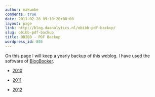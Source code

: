 ```yaml
---
author: makumbe
comments: true
date: 2011-02-28 09:10:20+00:00
layout: page
link: http://blog.daanalytics.nl/obibb-pdf-backup/
slug: obibb-pdf-backup
title: OBIBB - PDF Backup
wordpress_id: 805
---
```


On this page I will keep a yearly backup of this weblog. I have used the software of [BlogBooker](http://www.blogbooker.com).



	
  * [2010](http://obibb.files.wordpress.com/2011/02/obibb-2010.pdf)

	
  * [2011](http://obibb.files.wordpress.com/2011/02/obibb-2011.pdf)

	
  * [2012](http://obibb.files.wordpress.com/2011/02/obibb-2012.pdf)


